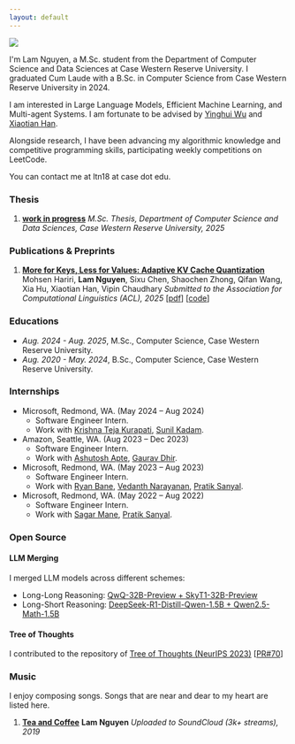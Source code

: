 ```yaml
---
layout: default
---
```


<img class="profile-picture" src="{{site.baseurl}}/{{site.profile-picture}}">

I'm Lam Nguyen, a M.Sc. student from the Department of Computer Science and Data Sciences at Case Western Reserve University. I graduated Cum Laude with a B.Sc. in Computer Science from Case Western Reserve University in 2024.

I am interested in Large Language Models, Efficient Machine Learning, and Multi-agent Systems. I am fortunate to be advised by [Yinghui Wu](https://yinghwu.github.io) and [Xiaotian Han](https://ahxt.github.io).

Alongside research, I have been advancing my algorithmic knowledge and competitive programming skills, participating weekly competitions on LeetCode.

You can contact me at ltn18 at case dot edu.

### Thesis
1. [**work in progress**]()
*M.Sc. Thesis, Department of Computer Science and Data Sciences, Case Western Reserve University, 2025*
<!-- \[[bibtex](bibtex/phd-thesis.txt)\]
\[[pdf (33.4MB)](/papers/thesis.pdf)\]
\[[talk](https://youtu.be/0qSzzafpmxo)\] -->

### Publications & Preprints

1. [**More for Keys, Less for Values: Adaptive KV Cache Quantization**](https://openreview.net/pdf?id=OwHfC8Hrfb)
Mohsen Hariri, **Lam Nguyen**, Sixu Chen, Shaochen Zhong, Qifan Wang, Xia Hu, Xiaotian Han, Vipin Chaudhary
*Submitted to the Association for Computational Linguistics (ACL), 2025*
\[[pdf](https://openreview.net/pdf?id=OwHfC8Hrfb)\]
\[[code](https://tinyurl.com/kv-adaquant)\]

### Educations
- *Aug. 2024 - Aug. 2025*, M.Sc., Computer Science, Case Western Reserve University.
- *Aug. 2020 - May. 2024*, B.Sc., Computer Science, Case Western Reserve University.

### Internships
- Microsoft, Redmond, WA. (May 2024 – Aug 2024)  
  - Software Engineer Intern. 
  - Work with [Krishna Teja Kurapati](https://www.linkedin.com/in/krishna-teja-kurapati-27192370/), [Sunil Kadam](https://www.linkedin.com/in/sunil-kadam-9813905/).
- Amazon, Seattle, WA. (Aug 2023 – Dec 2023)  
  - Software Engineer Intern. 
  - Work with [Ashutosh Apte](https://www.linkedin.com/in/ashutoshapte/), [Gaurav Dhir](https://www.linkedin.com/in/gauravdhir/).
- Microsoft, Redmond, WA. (May 2023 – Aug 2023)  
  - Software Engineer Intern. 
  - Work with [Ryan Bane](https://www.linkedin.com/in/rbane/), [Vedanth Narayanan](https://www.linkedin.com/in/narayave/), [Pratik Sanyal](https://www.linkedin.com/in/spsps/).
- Microsoft, Redmond, WA. (May 2022 – Aug 2022)  
  - Software Engineer Intern.
  - Work with [Sagar Mane](https://www.linkedin.com/in/sagar-mane-2492aaaa/), [Pratik Sanyal](https://www.linkedin.com/in/spsps/).

### Open Source

#### LLM Merging
I merged LLM models across different schemes:
- Long-Long Reasoning: [QwQ-32B-Preview + SkyT1-32B-Preview](https://huggingface.co/ltn18/QwQ-SkyT1-32B-Preview) 
- Long-Short Reasoning: [DeepSeek-R1-Distill-Qwen-1.5B + Qwen2.5-Math-1.5B](https://huggingface.co/ltn18/DeepSeek-R1-Distill-Qwen-1.5B-Qwen2.5-Math-1.5B)

#### Tree of Thoughts
I contributed to the repository of [Tree of Thoughts (NeurIPS 2023)](https://arxiv.org/abs/2305.10601) \[[PR#70](https://github.com/princeton-nlp/tree-of-thought-llm/commit/8050e67d0e3a0fddc424d7fa5801538722a4c4cc)\]

### Music
I enjoy composing songs. Songs that are near and dear to my heart are listed here.

1. [**Tea and Coffee**](https://on.soundcloud.com/abgfMbMrcV9uYuDU7) 
**Lam Nguyen**
*Uploaded to SoundCloud (3k+ streams), 2019*
